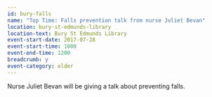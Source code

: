 ```yaml
---
id: bury-falls
name: "Top Time: Falls prevention talk from nurse Juliet Bevan"
location: bury-st-edmunds-library
location-text: Bury St Edmunds Library
event-start-date: 2017-07-28
event-start-time: 1000
event-end-time: 1200
breadcrumb: y
event-category: older
---
```


Nurse Juliet Bevan will be giving a talk about preventing falls.
